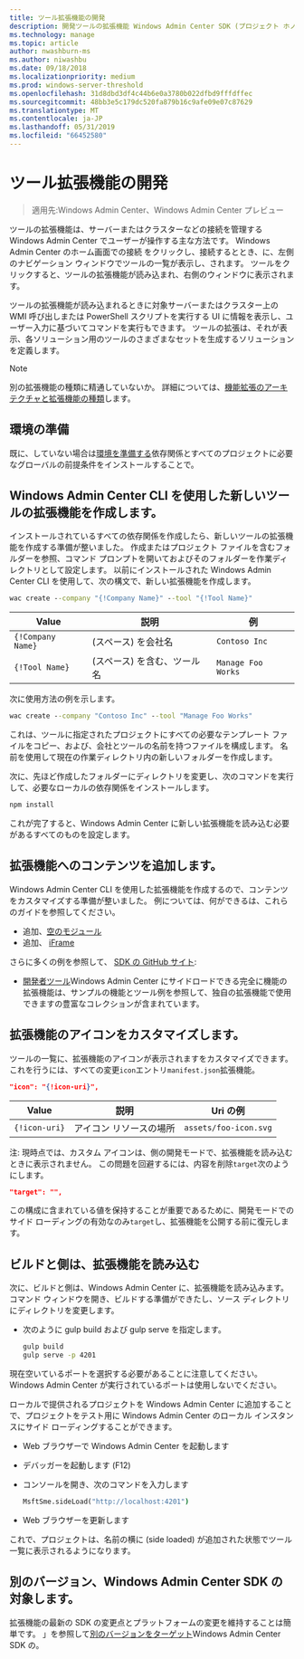 ```yaml
---
title: ツール拡張機能の開発
description: 開発ツールの拡張機能 Windows Admin Center SDK (プロジェクト ホノルル)
ms.technology: manage
ms.topic: article
author: nwashburn-ms
ms.author: niwashbu
ms.date: 09/18/2018
ms.localizationpriority: medium
ms.prod: windows-server-threshold
ms.openlocfilehash: 31d8dbd3df4c44b6e0a3780b022dfbd9fffdffec
ms.sourcegitcommit: 48bb3e5c179dc520fa879b16c9afe09e07c87629
ms.translationtype: MT
ms.contentlocale: ja-JP
ms.lasthandoff: 05/31/2019
ms.locfileid: "66452580"
---
```

# <a name="develop-a-tool-extension"></a>ツール拡張機能の開発

>適用先:Windows Admin Center、Windows Admin Center プレビュー

ツールの拡張機能は、サーバーまたはクラスターなどの接続を管理する Windows Admin Center でユーザーが操作する主な方法です。 Windows Admin Center のホーム画面での接続 をクリックし、接続するととき、に、左側のナビゲーション ウィンドウでツールの一覧が表示し、されます。 ツールをクリックすると、ツールの拡張機能が読み込まれ、右側のウィンドウに表示されます。

ツールの拡張機能が読み込まれるときに対象サーバーまたはクラスター上の WMI 呼び出しまたは PowerShell スクリプトを実行する UI に情報を表示し、ユーザー入力に基づいてコマンドを実行もできます。 ツールの拡張は、それが表示、各ソリューション用のツールのさまざまなセットを生成するソリューションを定義します。

> [!NOTE]
> 別の拡張機能の種類に精通していないか。 詳細については、[機能拡張のアーキテクチャと拡張機能の種類](understand-extensions.md)します。

## <a name="prepare-your-environment"></a>環境の準備

既に、していない場合は[環境を準備する](prepare-development-environment.md)依存関係とすべてのプロジェクトに必要なグローバルの前提条件をインストールすることで。

## <a name="create-a-new-tool-extension-with-the-windows-admin-center-cli"></a>Windows Admin Center CLI を使用した新しいツールの拡張機能を作成します。 ##

インストールされているすべての依存関係を作成したら、新しいツールの拡張機能を作成する準備が整いました。  作成またはプロジェクト ファイルを含むフォルダーを参照、コマンド プロンプトを開いておよびそのフォルダーを作業ディレクトリとして設定します。  以前にインストールされた Windows Admin Center CLI を使用して、次の構文で、新しい拡張機能を作成します。

``` cmd
wac create --company "{!Company Name}" --tool "{!Tool Name}"
```

| Value | 説明 | 例 |
| ----- | ----------- | ------- |
| ```{!Company Name}``` | (スペース) を会社名 | ```Contoso Inc``` |
| ```{!Tool Name}``` | (スペース) を含む、ツール名 | ```Manage Foo Works``` |

次に使用方法の例を示します。

``` cmd
wac create --company "Contoso Inc" --tool "Manage Foo Works"
```

これは、ツールに指定されたプロジェクトにすべての必要なテンプレート ファイルをコピー、および、会社とツールの名前を持つファイルを構成します。 名前を使用して現在の作業ディレクトリ内の新しいフォルダーを作成します。  

次に、先ほど作成したフォルダーにディレクトリを変更し、次のコマンドを実行して、必要なローカルの依存関係をインストールします。

``` cmd
npm install
```

これが完了すると、Windows Admin Center に新しい拡張機能を読み込む必要があるすべてのものを設定します。 

## <a name="add-content-to-your-extension"></a>拡張機能へのコンテンツを追加します。

Windows Admin Center CLI を使用した拡張機能を作成するので、コンテンツをカスタマイズする準備が整いました。  例については、何ができるは、これらのガイドを参照してください。

- 追加、[空のモジュール](guides/add-module.md)
- 追加、 [iFrame](guides/add-iframe.md)
 
さらに多くの例を参照して、 [SDK の GitHub サイト](https://aka.ms/wacsdk):
-  [開発者ツール](https://github.com/Microsoft/windows-admin-center-sdk/tree/master/windows-admin-center-developer-tools)Windows Admin Center にサイドロードできる完全に機能の拡張機能は、サンプルの機能とツール例を参照して、独自の拡張機能で使用できますの豊富なコレクションが含まれています。

## <a name="customize-your-extensions-icon"></a>拡張機能のアイコンをカスタマイズします。

ツールの一覧に、拡張機能のアイコンが表示されますをカスタマイズできます。  これを行うには、すべての変更```icon```エントリ```manifest.json```拡張機能。

``` json
"icon": "{!icon-uri}",
```

| Value | 説明 | Uri の例 |
| ----- | ----------- | ------- |
| ```{!icon-uri}``` | アイコン リソースの場所 | ```assets/foo-icon.svg``` |

注: 現時点では、カスタム アイコンは、側の開発モードで、拡張機能を読み込むときに表示されません。  この問題を回避するには、内容を削除```target```次のようにします。

``` json
"target": "",
```

この構成に含まれている値を保持することが重要であるために、開発モードでのサイド ローディングの有効なのみ```target```し、拡張機能を公開する前に復元します。

## <a name="build-and-side-load-your-extension"></a>ビルドと側は、拡張機能を読み込む

次に、ビルドと側は、Windows Admin Center に、拡張機能を読み込みます。  コマンド ウィンドウを開き、ビルドする準備ができたし、ソース ディレクトリにディレクトリを変更します。

* 次のように gulp build および gulp serve を指定します。

    ``` cmd
    gulp build
    gulp serve -p 4201
    ```

現在空いているポートを選択する必要があることに注意してください。 Windows Admin Center が実行されているポートは使用しないでください。

ローカルで提供されるプロジェクトを Windows Admin Center に追加することで、プロジェクトをテスト用に Windows Admin Center のローカル インスタンスにサイド ローディングすることができます。

* Web ブラウザーで Windows Admin Center を起動します
* デバッガーを起動します (F12)
* コンソールを開き、次のコマンドを入力します

    ``` cmd
    MsftSme.sideLoad("http://localhost:4201")
    ```

*   Web ブラウザーを更新します

これで、プロジェクトは、名前の横に (side loaded) が追加された状態でツール一覧に表示されるようになります。

## <a name="target-a-different-version-of-the-windows-admin-center-sdk"></a>別のバージョン、Windows Admin Center SDK の対象します。

拡張機能の最新の SDK の変更点とプラットフォームの変更を維持することは簡単です。  」を参照して[別のバージョンをターゲット](target-sdk-version.md)Windows Admin Center SDK の。